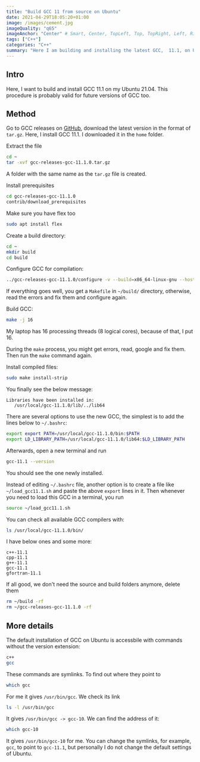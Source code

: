 ```yaml
---
title: "Build GCC 11 from source on Ubuntu"
date: 2021-04-29T18:05:20+01:00
image: /images/cement.jpg
imageQuality: "q65"
imageAnchor: "Center" # Smart, Center, TopLeft, Top, TopRight, Left, Right, BottomLeft, Bottom, BottomRight.
tags: ["C++"]
categories: "C++" 
summary: "Here I am building and installing the latest GCC,  11.1, on Ubuntu 21.04 from the source. The procedure is explained step by step. "
---
```


## Intro

Here, I want to build and install GCC 11.1 on my Ubuntu 21.04. This procedure is probably valid for future versions of GCC too.

## Method

Go to GCC releases on [GitHub](https://github.com/gcc-mirror/gcc/releases), download the latest version in the format of `tar.gz`. Here, I install GCC 11.1. I downloaded it in the `home` folder. 

Extract the file

```bash
cd ~
tar -xvf gcc-releases-gcc-11.1.0.tar.gz
```
A folder with the same name as the `tar.gz` file is created.

Install prerequisites
```bash
cd gcc-releases-gcc-11.1.0
contrib/download_prerequisites
```

Make sure you have flex too
```bash
sudo apt install flex
```

Create a build directory:

```bash
cd ~
mkdir build
cd build
```
Configure GCC for compilation:

```bash
../gcc-releases-gcc-11.1.0/configure -v --build=x86_64-linux-gnu --host=x86_64-linux-gnu --target=x86_64-linux-gnu --prefix=/usr/local/gcc-11.1.0 --enable-checking=release --enable-languages=c,c++,fortran --disable-multilib --program-suffix=-11.1
```

If everything goes well, you get a `Makefile` in `~/build/` directory, otherwise, read the errors and fix them and configure again.

Build GCC:

```bash
make -j 16
```

My laptop has 16 processing threads (8 logical cores), because of that, I put 16. 

During the `make` process, you might get errors, read, google and fix them. Then run the `make` command again.

Install compiled files:

```bash
sudo make install-strip
```
You finally see the below message:

```
Libraries have been installed in:
   /usr/local/gcc-11.1.0/lib/../lib64
```

There are several options to use the new GCC, the simplest is to add the lines below to `~/.bashrc`:

```bash
export export PATH=/usr/local/gcc-11.1.0/bin:$PATH
export LD_LIBRARY_PATH=/usr/local/gcc-11.1.0/lib64:$LD_LIBRARY_PATH
```

Afterwards, open a new terminal and run
```bash
gcc-11.1 --version
```
You should see the one newly installed.


Instead of editing `~/.bashrc` file, another option is to create a file like `~/load_gcc11.1.sh` and paste the above `export` lines in it. Then whenever you need to load this GCC in a terminal, you run

```bash
source ~/load_gcc11.1.sh
```

You can check all available GCC compilers with:

```bash
ls /usr/local/gcc-11.1.0/bin/
```
I have below ones and some more:
```
c++-11.1
cpp-11.1
g++-11.1
gcc-11.1
gfortran-11.1
```
If all good, we don't need the source and build folders anymore, delete them

```bash
rm ~/build -rf
rm ~/gcc-releases-gcc-11.1.0 -rf
```

## More details 

The default installation of GCC on Ubuntu is accessbile with commands without the version extension:

```bash
c++
gcc
```

These commands are symlinks. To find out where they point to 

```bash
which gcc
```
For me it gives `/usr/bin/gcc`. We check its link 

```bash
ls -l /usr/bin/gcc
```

It gives `/usr/bin/gcc -> gcc-10`. We can find the address of it:

```bash
which gcc-10
```

It gives `/usr/bin/gcc-10` for me. You can change the symlinks, for example, `gcc`, to point to `gcc-11.1`, but personally I do not change the default settings of Ubuntu.


